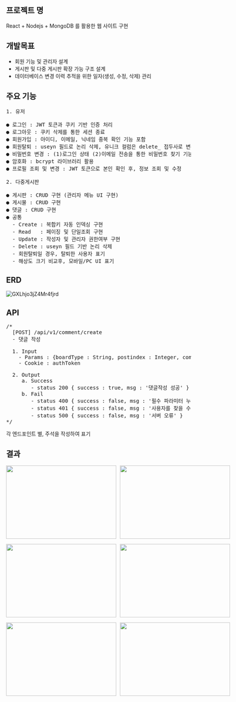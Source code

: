 ## 프로젝트 명
React + Nodejs + MongoDB 를 활용한 웹 사이트 구현
</p>

## 개발목표
- 회원 기능 및 관리자 설계
- 게시판 및 다중 게시판 확장 가능 구조 설계
- 데이터베이스 변경 이력 추적을 위한 일자(생성, 수정, 삭제)  관리

## 주요 기능

<pre lang="markdown">
1. 유저
 
● 로그인 : JWT 토큰과 쿠키 기반 인증 처리
● 로그아웃 : 쿠키 삭제를 통한 세션 종료
● 회원가입 : 아이디, 이메일, 닉네임 중복 확인 기능 포함
● 회원탈퇴 : useyn 필드로 논리 삭제, 유니크 컬럼은 delete_ 접두사로 변경
● 비밀번호 변경 : (1)로그인 상태 (2)이메일 전송을 통한 비밀번호 찾기 기능
● 암호화 : bcrypt 라이브러리 활용
● 프로필 조회 및 변경 : JWT 토큰으로 본인 확인 후, 정보 조회 및 수정

2. 다중게시판
 
● 게시판 : CRUD 구현 (관리자 메뉴 UI 구현)
● 게시물 : CRUD 구현
● 댓글 : CRUD 구현
● 공통
  - Create : 복합키 자동 인덱싱 구현
  - Read   : 페이징 및 단일조회 구현
  - Update : 작성자 및 관리자 권한여부 구현
  - Delete : useyn 필드 기반 논리 삭제
  - 회원탈퇴일 경우, 탈퇴한 사용자 표기
  - 해상도 크기 비교후, 모바일/PC UI 표기
</pre>

## ERD
![GXLhjo3jZ4Mr4fjrd](https://github.com/user-attachments/assets/059c24ea-e218-4a7c-bd84-ecc8d54a231f)

## API

<pre lang="markdown">
/*
  [POST] /api/v1/comment/create
  - 댓글 작성

  1. Input
    - Params : {boardType : String, postindex : Integer, commentIndex : Integer, content : String }
    - Cookie : authToken

  2. Output
     a. Success
        - status 200 { success : true, msg : '댓글작성 성공' }
     b. Fail
        - status 400 { success : false, msg : '필수 파라미터 누락' }  
        - status 401 { success : false, msg : '사용자를 찾을 수 없습니다.' }                
        - status 500 { success : false, msg : '서버 오류' }
*/
</pre>

각 엔드포인트 별, 주석을 작성하여 표기

## 결과
<p style="display: flex; gap: 10px;">
  <img src="https://github.com/user-attachments/assets/43a2f59a-9a7b-4b03-aae5-d8ce23ddc15d" style="width: 300px; height: 200px; object-fit: cover;" />
  <img src="https://github.com/user-attachments/assets/5b87bce9-a8a2-4647-960d-cc88183dc676" style="width: 300px; height: 200px; object-fit: cover;" />
</p>
<p style="display: flex; gap: 10px;">
  <img src="https://github.com/user-attachments/assets/79d0c235-7be4-4fb7-86da-12ebae191d31" style="width: 300px; height: 200px; object-fit: cover;" />
  <img src="https://github.com/user-attachments/assets/ca273f01-b709-4a1b-a1b0-046449b1bb7d" style="width: 300px; height: 200px; object-fit: cover;" />
</p>
<p style="display: flex; gap: 10px;">
  <img src="https://github.com/user-attachments/assets/6d375a88-ade3-4842-902e-38636a9912b5" style="width: 300px; height: 200px; object-fit: cover;" />
  <img src="https://github.com/user-attachments/assets/b69e22eb-2600-450e-a987-ac5820105855" style="width: 300px; height: 200px; object-fit: cover;" />
</p>

